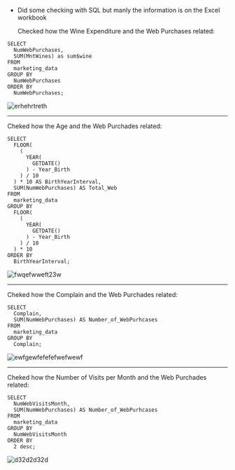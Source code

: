 
- Did some checking with SQL but manly the information is on the Excel workbook

  Checked how the Wine Expenditure and the Web Purchases related:

```
SELECT 
  NumWebPurchases, 
  SUM(MntWines) as sum$wine 
FROM 
  marketing_data 
GROUP BY 
  NumWebPurchases 
ORDER BY 
  NumWebPurchases;
```
![erhehrtreth](https://github.com/mfernandezcean/Marketing_Campaign_Results/assets/105746149/780e6c15-032e-4340-82f4-79bcbe3e52bf)

---

Cheked how the Age and the Web Purchades related:

```
SELECT 
  FLOOR(
    (
      YEAR(
        GETDATE()
      ) - Year_Birth
    ) / 10
  ) * 10 AS BirthYearInterval, 
  SUM(NumWebPurchases) AS Total_Web 
FROM 
  marketing_data 
GROUP BY 
  FLOOR(
    (
      YEAR(
        GETDATE()
      ) - Year_Birth
    ) / 10
  ) * 10 
ORDER BY 
  BirthYearInterval;

```

![fwqefwweft23w](https://github.com/mfernandezcean/Marketing_Campaign_Results/assets/105746149/416a8b17-d2ba-4596-9ea4-1d9f0c0f956e)

---

Cheked how the Complain and the Web Purchades related:

```
SELECT 
  Complain, 
  SUM(NumWebPurchases) AS Number_of_WebPurhcases 
FROM 
  marketing_data 
GROUP BY 
  Complain;

```

![ewfgewfefefefwefwewf](https://github.com/mfernandezcean/Marketing_Campaign_Results/assets/105746149/11fa7362-f6d6-40de-be3a-b2b0b645f7b7)

---

Cheked how the Number of Visits per Month and the Web Purchades related:

```
SELECT 
  NumWebVisitsMonth, 
  SUM(NumWebPurchases) AS Number_of_WebPurhcases 
FROM 
  marketing_data 
GROUP BY 
  NumWebVisitsMonth 
ORDER BY 
  2 desc;

```

![d32d2d32d](https://github.com/mfernandezcean/Marketing_Campaign_Results/assets/105746149/ebe61d9a-3b4a-4628-8364-1ac727207236)
